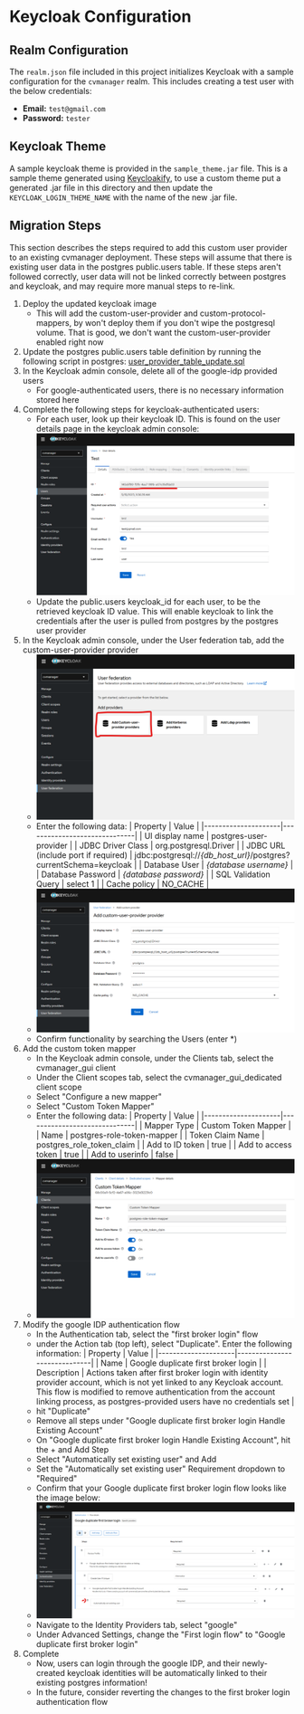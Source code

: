 # Keycloak Configuration

## Realm Configuration

The `realm.json` file included in this project initializes Keycloak with a sample configuration for the `cvmanager` realm. This includes creating a test user with the below credentials:

- **Email:** `test@gmail.com`
- **Password:** `tester`

## Keycloak Theme

A sample keycloak theme is provided in the `sample_theme.jar` file. This is a sample theme generated using [Keycloakify](https://github.com/CDOT-CV/keycloakify-starter), to use a custom theme put a generated .jar file in this directory and then update the `KEYCLOAK_LOGIN_THEME_NAME` with the name of the new .jar file.

## Migration Steps

This section describes the steps required to add this custom user provider to an existing cvmanager deployment. These steps will assume that there is existing user data in the postgres public.users table. If these steps aren't followed correctly, user data will not be linked correctly between postgres and keycloak, and may require more manual steps to re-link.

1. Deploy the updated keycloak image
   - This will add the custom-user-provider and custom-protocol-mappers, by won't deploy them if you don't wipe the postgresql volume. That is good, we don't want the custom-user-provider enabled right now
2. Update the postgres public.users table definition by running the following script in postgres: [user_provider_table_update.sql](../sql_scripts/update_scripts/user_provider_table_update.sql)
3. In the Keycloak admin console, delete all of the google-idp provided users
   - For google-authenticated users, there is no necessary information stored here
4. Complete the following steps for keycloak-authenticated users:
   - For each user, look up their keycloak ID. This is found on the user details page in the keycloak admin console:
     ![Keycloak admin console user details](./screenshots/user_details.png)
   - Update the public.users keycloak_id for each user, to be the retrieved keycloak ID value. This will enable keycloak to link the credentials after the user is pulled from postgres by the postgres user provider
5. In the Keycloak admin console, under the User federation tab, add the custom-user-provider provider
   - ![Keycloak admin console add user provider](./screenshots/custom-user-provider.png)
   - Enter the following data:
     | Property | Value |
     |---------------------|------------------------------|
     | UI display name | postgres-user-provider |
     | JDBC Driver Class | org.postgresql.Driver |
     | JDBC URL (include port if required) | jdbc:postgresql://_{db_host_url}_/postgres?currentSchema=keycloak |
     | Database User | _{database username}_ |
     | Database Password | _{database password}_ |
     | SQL Validation Query | select 1 |
     | Cache policy | NO_CACHE |
   - ![Keycloak admin console add user provider properties](./screenshots/custom-user-provider-properties.png)
   - Confirm functionality by searching the Users (enter \*)
6. Add the custom token mapper
   - In the Keycloak admin console, under the Clients tab, select the cvmanager_gui client
   - Under the Client scopes tab, select the cvmanager_gui_dedicated client scope
   - Select "Configure a new mapper"
   - Select "Custom Token Mapper"
   - Enter the following data:
     | Property | Value |
     |---------------------|------------------------------|
     | Mapper Type | Custom Token Mapper |
     | Name | postgres-role-token-mapper |
     | Token Claim Name | postgres_role_token_claim |
     | Add to ID token | true |
     | Add to access token | true |
     | Add to userinfo | false |
   - ![Keycloak admin console add custom token mapper](./screenshots/custom-protocol-mapper.png)
7. Modify the google IDP authentication flow
   - In the Authentication tab, select the "first broker login" flow
   - under the Action tab (top left), select "Duplicate". Enter the following information:
     | Property | Value |
     |---------------------|------------------------------|
     | Name | Google duplicate first broker login |
     | Description | Actions taken after first broker login with identity provider account, which is not yet linked to any Keycloak account. This flow is modified to remove authentication from the account linking process, as postgres-provided users have no credentials set |
   - hit "Duplicate"
   - Remove all steps under "Google duplicate first broker login Handle Existing Account"
   - On "Google duplicate first broker login Handle Existing Account", hit the + and Add Step
   - Select "Automatically set existing user" and Add
   - Set the "Automatically set existing user" Requirement dropdown to "Required"
   - Confirm that your Google duplicate first broker login flow looks like the image below:
   - ![Keycloak admin console update authentication flow](./screenshots/authentication-flow.png)
   - Navigate to the Identity Providers tab, select "google"
   - Under Advanced Settings, change the "First login flow" to "Google duplicate first broker login"
8. Complete
   - Now, users can login through the google IDP, and their newly-created keycloak identities will be automatically linked to their existing postgres information!
   - In the future, consider reverting the changes to the first broker login authentication flow
